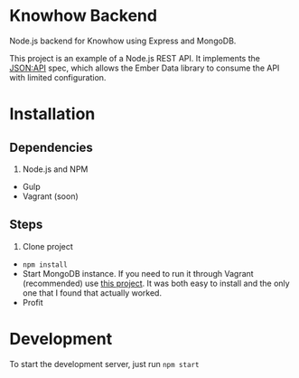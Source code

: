 Knowhow Backend
=================

Node.js backend for Knowhow using Express and MongoDB.

This project is an example of a Node.js REST API. It implements the
[JSON:API](http://jsonapi.org) spec, which allows the Ember Data library to
consume the API with limited configuration.

# Installation

## Dependencies

1. Node.js and NPM
- Gulp
- Vagrant (soon)

## Steps

1. Clone project
- `npm install`
- Start MongoDB instance. If you need to run it through Vagrant (recommended)
  use [this project](https://github.com/bobthecow/vagrant-mongobox).  It was
  both easy to install and the only one that I found that actually worked.
- Profit

# Development

To start the development server, just run `npm start`


